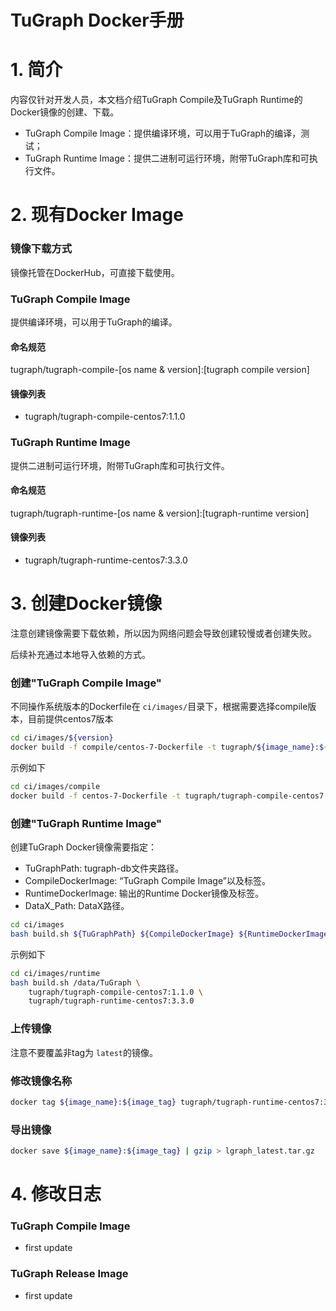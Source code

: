 # TuGraph Docker手册

# 1. 简介

内容仅针对开发人员，本文档介绍TuGraph Compile及TuGraph Runtime的Docker镜像的创建、下载。

- TuGraph Compile Image：提供编译环境，可以用于TuGraph的编译，测试；
- TuGraph Runtime Image：提供二进制可运行环境，附带TuGraph库和可执行文件。

# 2. 现有Docker Image

### 镜像下载方式

镜像托管在DockerHub，可直接下载使用。

### TuGraph Compile Image

提供编译环境，可以用于TuGraph的编译。

#### 命名规范

tugraph/tugraph-compile-[os name & version]:[tugraph compile version]

#### 镜像列表

- tugraph/tugraph-compile-centos7:1.1.0

### TuGraph Runtime Image

提供二进制可运行环境，附带TuGraph库和可执行文件。

#### 命名规范

tugraph/tugraph-runtime-[os name & version]:[tugraph-runtime version]

#### 镜像列表

- tugraph/tugraph-runtime-centos7:3.3.0

# 3. 创建Docker镜像

注意创建镜像需要下载依赖，所以因为网络问题会导致创建较慢或者创建失败。

后续补充通过本地导入依赖的方式。

### 创建"TuGraph Compile Image"

不同操作系统版本的Dockerfile在 `ci/images/`目录下，根据需要选择compile版本，目前提供centos7版本

```bash
cd ci/images/${version}
docker build -f compile/centos-7-Dockerfile -t tugraph/${image_name}:${image_tag} .
```

示例如下

```bash
cd ci/images/compile
docker build -f centos-7-Dockerfile -t tugraph/tugraph-compile-centos7:1.1.0 .
```

### 创建"TuGraph Runtime Image"

创建TuGraph Docker镜像需要指定：

- TuGraphPath: tugraph-db文件夹路径。
- CompileDockerImage: “TuGraph Compile Image”以及标签。
- RuntimeDockerImage: 输出的Runtime Docker镜像及标签。
- DataX_Path: DataX路径。

```bash
cd ci/images
bash build.sh ${TuGraphPath} ${CompileDockerImage} ${RuntimeDockerImage} ${DataX_Path}
```

示例如下

```bash
cd ci/images/runtime
bash build.sh /data/TuGraph \
    tugraph/tugraph-compile-centos7:1.1.0 \
    tugraph/tugraph-runtime-centos7:3.3.0
```

### 上传镜像

注意不要覆盖非tag为 `latest`的镜像。

### 修改镜像名称

```bash
docker tag ${image_name}:${image_tag} tugraph/tugraph-runtime-centos7:3.3.0
```

### 导出镜像

```bash
docker save ${image_name}:${image_tag} | gzip > lgraph_latest.tar.gz
```

# 4. 修改日志

### TuGraph Compile Image

- first update

### TuGraph Release Image

- first update
